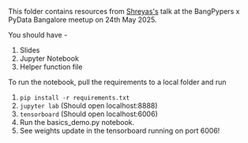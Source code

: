 This folder contains resources from [Shreyas's](https://www.linkedin.com/in/shreyas-m-s/) talk at the BangPypers x PyData Bangalore meetup on 24th May 2025.

You should have -
1. Slides
2. Jupyter Notebook
3. Helper function file

To run the notebook, pull the requirements to a local folder and run
1. `pip install -r requirements.txt`
2. `jupyter lab` (Should open localhost:8888)
3. `tensorboard` (Should open localhost:6006)
4. Run the basics_demo.py notebook.
5. See weights update in the tensorboard running on port 6006!